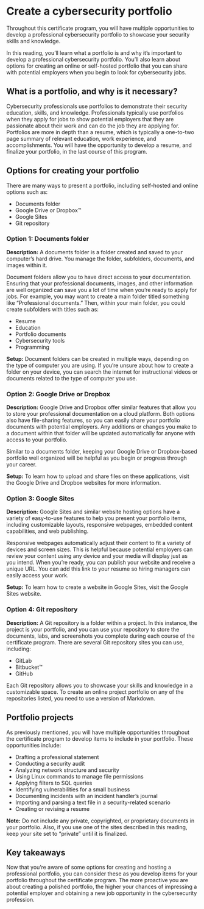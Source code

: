 # Create a cybersecurity portfolio
Throughout this certificate program, you will have multiple opportunities to develop a professional cybersecurity portfolio to showcase your security skills and knowledge.

In this reading, you’ll learn what a portfolio is and why it’s important to develop a professional cybersecurity portfolio. You’ll also learn about options for creating an online or self-hosted portfolio that you can share with potential employers when you begin to look for cybersecurity jobs.

## **What is a portfolio, and why is it necessary?**
Cybersecurity professionals use portfolios to demonstrate their security education, skills, and knowledge. Professionals typically use portfolios when they apply for jobs to show potential employers that they are passionate about their work and can do the job they are applying for. Portfolios are more in depth than a resume, which is typically a one-to-two page summary of relevant education, work experience, and accomplishments. You will have the opportunity to develop a resume, and finalize your portfolio, in the last course of this program. 

## **Options for creating your portfolio**
There are many ways to present a portfolio, including self-hosted and online options such as:
- Documents folder
- Google Drive or Dropbox™
- Google Sites
- Git repository

### **Option 1: Documents folder**
**Description:** A documents folder is a folder created and saved to your computer’s hard drive. You manage the folder, subfolders, documents, and images within it. 

Document folders allow you to have direct access to your documentation. Ensuring that your professional documents, images, and other information are well organized can save you a lot of time when you’re ready to apply for jobs. For example, you may want to create a main folder titled something like “Professional documents.” Then, within your main folder, you could create subfolders with titles such as:
- Resume
- Education
- Portfolio documents
- Cybersecurity tools
- Programming 

**Setup:** Document folders can be created in multiple ways, depending on the type of computer you are using. If you’re unsure about how to create a folder on your device, you can search the internet for instructional videos or documents related to the type of computer you use.

### **Option 2: Google Drive or Dropbox**
**Description:** Google Drive and Dropbox offer similar features that allow you to store your professional documentation on a cloud platform. Both options also have file-sharing features, so you can easily share your portfolio documents with potential employers. Any additions or changes you make to a document within that folder will be updated automatically for anyone with access to your portfolio.

Similar to a documents folder, keeping your Google Drive or Dropbox-based portfolio well organized will be helpful as you begin or progress through your career.

**Setup:** To learn how to upload and share files on these applications, visit the Google Drive and Dropbox websites for more information.  

### **Option 3: Google Sites**
**Description:** Google Sites and similar website hosting options have a variety of easy-to-use features to help you present your portfolio items, including customizable layouts, responsive webpages, embedded content capabilities, and web publishing.

Responsive webpages automatically adjust their content to fit a variety of devices and screen sizes. This is helpful because potential employers can review your content using any device and your media will display just as you intend. When you’re ready, you can publish your website and receive a unique URL. You can add this link to your resume so hiring managers can easily access your work.

**Setup:** To learn how to create a website in Google Sites, visit the Google Sites website.  

### **Option 4: Git repository**
**Description:** A Git repository is a folder within a project. In this instance, the project is your portfolio, and you can use your repository to store the documents, labs, and screenshots you complete during each course of the certificate program. There are several Git repository sites you can use, including:
- GitLab
- Bitbucket™
- GitHub

Each Git repository allows you to showcase your skills and knowledge in a customizable space. To create an online project portfolio on any of the repositories listed, you need to use a version of Markdown.  

## **Portfolio projects**
As previously mentioned, you will have multiple opportunities throughout the certificate program to develop items to include in your portfolio. These opportunities include:
- Drafting a professional statement
- Conducting a security audit
- Analyzing network structure and security
- Using Linux commands to manage file permissions
- Applying filters to SQL queries
- Identifying vulnerabilities for a small business
- Documenting incidents with an incident handler’s journal
- Importing and parsing a text file in a security-related scenario
- Creating or revising a resume

**Note:** Do not include any private, copyrighted, or proprietary documents in your portfolio. Also, if you use one of the sites described in this reading, keep your site set to “private” until it is finalized.

## **Key takeaways**
Now that you’re aware of some options for creating and hosting a professional portfolio, you can consider these as you develop items for your portfolio throughout the certificate program. The more proactive you are about creating a polished portfolio, the higher your chances of impressing a potential employer and obtaining a new job opportunity in the cybersecurity profession. 
